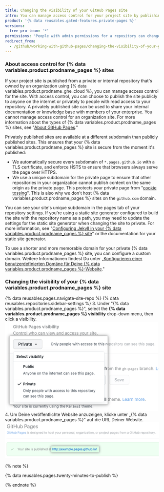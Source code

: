 ```yaml
---
title: Changing the visibility of your GitHub Pages site
intro: You can manage access control for your project site by publishing the site publicly or privately.
product: '{% data reusables.gated-features.private-pages %}'
versions:
  free-pro-team: '*'
permissions: 'People with admin permissions for a repository can change the visibility of a {% data variables.product.prodname_pages %} site.'
redirect_from:
  - /github/working-with-github-pages/changing-the-visibility-of-your-github-pages-site
---
```

### About access control for {% data variables.product.prodname_pages %} sites

If your project site is published from a private or internal repository that's owned by an organization using {% data variables.product.prodname_ghe_cloud %}, you can manage access control for the site. With access control, you can choose to publish the site publicly to anyone on the internet or privately to people with read access to your repository. A privately published site can be used to share your internal documentation or knowledge base with members of your enterprise. You cannot manage access control for an organization site. For more information about the types of {% data variables.product.prodname_pages %} sites, see "[About GitHub Pages](/github/working-with-github-pages/about-github-pages#types-of-github-pages-sites)."

Privately published sites are available at a different subdomain than publicly published sites. This ensures that your {% data variables.product.prodname_pages %} site is secure from the moment it's published:

- We automatically secure every subdomain of `*.pages.github.io` with a TLS certificate, and enforce HSTS to ensure that browsers always serve the page over HTTPS.
- We use a unique subdomain for the private page to ensure that other repositories in your organization cannot publish content on the same origin as the private page. This protects your private page from "[cookie tossing](https://github.blog/2013-04-09-yummy-cookies-across-domains/)". This is also why we don't host {% data variables.product.prodname_pages %} sites on the `github.com` domain.

You can see your site's unique subdomain in the pages tab of your repository settings. If you're using a static site generator configured to build the site with the repository name as a path, you may need to update the settings for the static site generator when changing the site to private. For more information, see "[Configuring Jekyll in your {% data variables.product.prodname_pages %} site](/github/working-with-github-pages/managing-a-custom-domain-for-your-github-pages-site#configuring-a-subdomain)" or the documentation for your static site generator.

To use a shorter and more memorable domain for your private {% data variables.product.prodname_pages %} site, you can configure a custom domain. Weitere Informationen findest Du unter „[Konfigurieren einer benutzerdefinierten Domäne für Deine {% data variables.product.prodname_pages %}-Website](/github/working-with-github-pages/configuring-a-custom-domain-for-your-github-pages-site)."

### Changing the visibility of your {% data variables.product.prodname_pages %} site

{% data reusables.pages.navigate-site-repo %}
{% data reusables.repositories.sidebar-settings %}
3. Under "{% data variables.product.prodname_pages %}", select the **{% data variables.product.prodname_pages %} visibility** drop-down menu, then click a visibility. ![Drop-down to choose a visibility for your site](/assets/images/help/pages/public-or-private-visibility.png)
4. Um Deine veröffentlichte Website anzuzeigen, klicke unter „{% data variables.product.prodname_pages %}" auf die URL Deiner Website. ![URL of your privately published site](/assets/images/help/pages/click-private-pages-url-to-preview.png)

  {% note %}

  {% data reusables.pages.twenty-minutes-to-publish %}

  {% endnote %}
